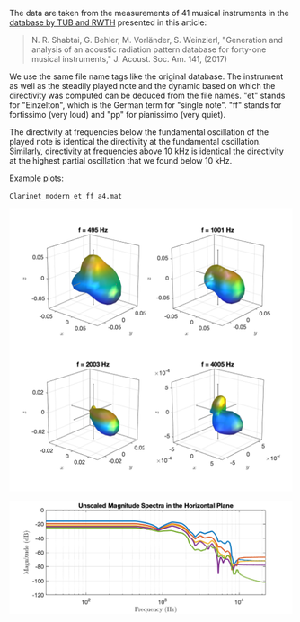 The data are taken from the measurements of 41 musical instruments in the [database by TUB and RWTH](http://dx.doi.org/10.14279/depositonce-5861.2) presented in this article:

> N. R. Shabtai, G. Behler, M. Vorländer, S. Weinzierl, "Generation and analysis of an acoustic radiation pattern database for forty-one musical instruments," J. Acoust. Soc. Am. 141, (2017)

We use the same file name tags like the original database. The instrument as well as the steadily played note and the dynamic based on which the directivity was computed can be deduced from the file names. "et" stands for "Einzelton", which is the German term for "single note". "ff" stands for fortissimo (very loud) and "pp" for pianissimo (very quiet).

The directivity at frequencies below the fundamental oscillation of the played note is identical the directivity at the fundamental oscillation. Similarly, directivity at frequencies above 10 kHz is identical the directivity at the highest partial oscillation that we found below 10 kHz.



Example plots:

`Clarinet_modern_et_ff_a4.mat`

![Clarinet_modern_et_ff_a4](Clarinet_modern_et_ff_a4.png "Clarinet_modern_et_ff_a4")

![Clarinet_modern_et_ff_a4_spec](Clarinet_modern_et_ff_a4_spec.png "Clarinet_modern_et_ff_a4_spec")

